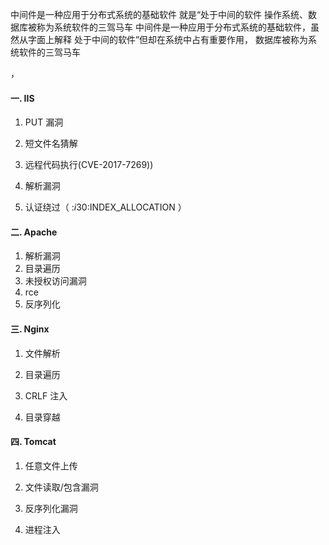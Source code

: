 中间件是一种应用于分布式系统的基础软件
就是“处于中间的软件
操作系统、数据库被称为系统软件的三驾马车
中间件是一种应用于分布式系统的基础软件，虽然从字面上解释
处于中间的软件”但却在系统中占有重要作用，
数据库被称为系统软件的三驾马车

，

#### 一. IIS

1. PUT 漏洞

2. 短文件名猜解

3. 远程代码执行(CVE-2017-7269))

4. 解析漏洞

5. 认证绕过（ :$i30:$INDEX_ALLOCATION ）

   

#### 二. Apache

1. 解析漏洞
2. 目录遍历
3. 未授权访问漏洞
4. rce
5. 反序列化

#### 三. Nginx

1. 文件解析


2. 目录遍历


3. CRLF 注入

   

4. 目录穿越

#### 四. Tomcat 

1. 任意文件上传

   

2.  文件读取/包含漏洞

   

3. 反序列化漏洞

   

4. 进程注入

   